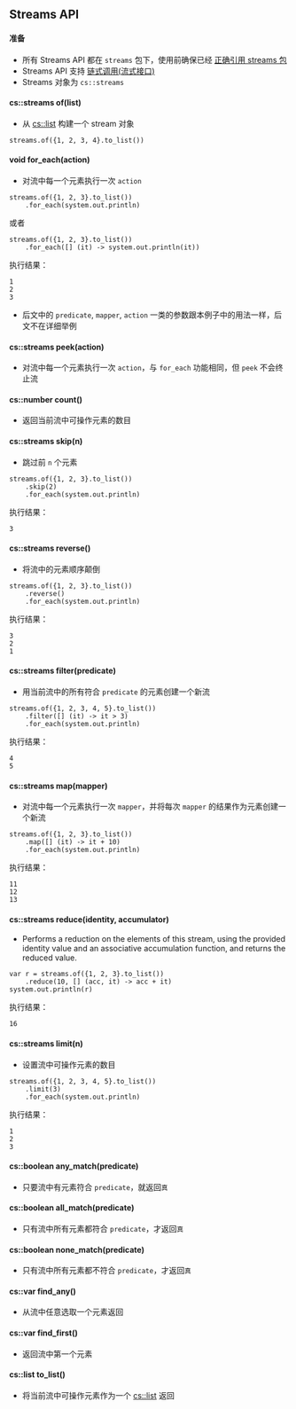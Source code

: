 ## Streams API

#### 准备
* 所有 Streams API 都在 `streams` 包下，使用前确保已经 [正确引用 streams 包](grammar-package.md)
* Streams API 支持 [链式调用(流式接口)](https://en.wikipedia.org/wiki/Fluent_interface)
* Streams 对象为 `cs::streams`

#### cs::streams of(list)
* 从 [cs::list](api-list.md) 构建一个 stream 对象
```
streams.of({1, 2, 3, 4}.to_list())
```


#### void for_each(action)
* 对流中每一个元素执行一次 `action`
```
streams.of({1, 2, 3}.to_list())
    .for_each(system.out.println)
```
或者
```
streams.of({1, 2, 3}.to_list())
    .for_each([] (it) -> system.out.println(it))
```
执行结果：
```
1
2
3
```
* 后文中的 `predicate`, `mapper`, `action` 一类的参数跟本例子中的用法一样，后文不在详细举例


#### cs::streams peek(action)
* 对流中每一个元素执行一次 `action`，与 `for_each` 功能相同，但 `peek` 不会终止流


#### cs::number count()
* 返回当前流中可操作元素的数目


#### cs::streams skip(n)
* 跳过前 `n` 个元素
```
streams.of({1, 2, 3}.to_list())
    .skip(2)
    .for_each(system.out.println)
```
执行结果：
```
3
```


#### cs::streams reverse()
* 将流中的元素顺序颠倒
```
streams.of({1, 2, 3}.to_list())
    .reverse()
    .for_each(system.out.println)
```
执行结果：
```
3
2
1
```


#### cs::streams filter(predicate)
* 用当前流中的所有符合 `predicate` 的元素创建一个新流
```
streams.of({1, 2, 3, 4, 5}.to_list())
    .filter([] (it) -> it > 3)
    .for_each(system.out.println)
```
执行结果：
```
4
5
```


#### cs::streams map(mapper)
* 对流中每一个元素执行一次 `mapper`，并将每次 `mapper` 的结果作为元素创建一个新流
```
streams.of({1, 2, 3}.to_list())
    .map([] (it) -> it + 10)
    .for_each(system.out.println)
```
执行结果：
```
11
12
13
```


#### cs::streams reduce(identity, accumulator)
* Performs a reduction on the elements of this stream, using the provided identity value and an associative accumulation function, and returns the reduced value.
```
var r = streams.of({1, 2, 3}.to_list())
    .reduce(10, [] (acc, it) -> acc + it)
system.out.println(r)
```
执行结果：
```
16
```


#### cs::streams limit(n)
* 设置流中可操作元素的数目
```
streams.of({1, 2, 3, 4, 5}.to_list())
    .limit(3)
    .for_each(system.out.println)
```
执行结果：
```
1
2
3
```


#### cs::boolean any_match(predicate)
* 只要流中有元素符合 `predicate`，就返回`真`


#### cs::boolean all_match(predicate)
* 只有流中所有元素都符合 `predicate`，才返回`真`


#### cs::boolean none_match(predicate)
* 只有流中所有元素都不符合 `predicate`，才返回`真`


#### cs::var find_any()
* 从流中任意选取一个元素返回


#### cs::var find_first()
* 返回流中第一个元素


#### cs::list to_list()
* 将当前流中可操作元素作为一个 [cs::list](api-list.md) 返回
